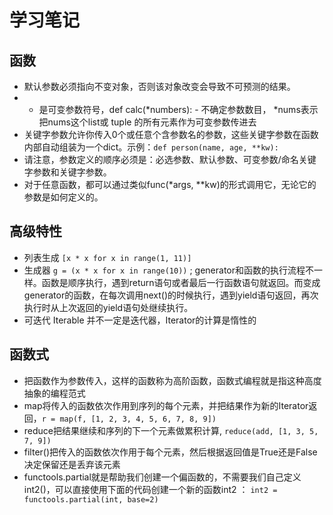 # 学习笔记

<!-- create time: 2015-10-08 15:22:05  -->

<!-- 记录 Python 学习中一些注意事项 -->


## 函数
- 默认参数必须指向不变对象，否则该对象改变会导致不可预测的结果。
- * 是可变参数符号，def calc(*numbers): - 不确定参数数目， \*nums表示把nums这个list或 tuple 的所有元素作为可变参数传进去
- 关键字参数允许你传入0个或任意个含参数名的参数，这些关键字参数在函数内部自动组装为一个dict。示例：` def person(name, age, **kw): `
- 请注意，参数定义的顺序必须是：必选参数、默认参数、可变参数/命名关键字参数和关键字参数。
- 对于任意函数，都可以通过类似func(*args, **kw)的形式调用它，无论它的参数是如何定义的。


## 高级特性
- 列表生成 `[x * x for x in range(1, 11)]`
- 生成器 ` g = (x * x for x in range(10)) ` ; generator和函数的执行流程不一样。函数是顺序执行，遇到return语句或者最后一行函数语句就返回。而变成generator的函数，在每次调用next()的时候执行，遇到yield语句返回，再次执行时从上次返回的yield语句处继续执行。
- 可迭代 Iterable 并不一定是迭代器，Iterator的计算是惰性的


## 函数式
- 把函数作为参数传入，这样的函数称为高阶函数，函数式编程就是指这种高度抽象的编程范式
- map将传入的函数依次作用到序列的每个元素，并把结果作为新的Iterator返回，`r = map(f, [1, 2, 3, 4, 5, 6, 7, 8, 9])`
- reduce把结果继续和序列的下一个元素做累积计算, `reduce(add, [1, 3, 5, 7, 9])`
- filter()把传入的函数依次作用于每个元素，然后根据返回值是True还是False决定保留还是丢弃该元素
- functools.partial就是帮助我们创建一个偏函数的，不需要我们自己定义int2()，可以直接使用下面的代码创建一个新的函数int2 ： `int2 = functools.partial(int, base=2)`


